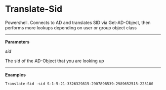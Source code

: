 # Translate-Sid
Powershell. 
Connects to AD and translates SID via Get-AD-Object, then performs more lookups depending on user or group object class

---

**Parameters**

_sid_

The sid of the AD-Object that you are looking up

---

**Examples**

```powershell
Translate-Sid -sid S-1-5-21-3326329815-2907898539-2989652515-223100
```
